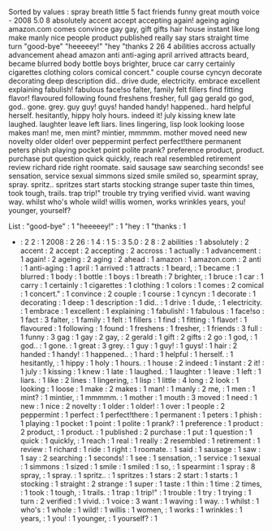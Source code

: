 Sorted by values :
spray breath little 5 fact friends funny great mouth voice - 2008 5.0 8 absolutely accent accept accepting again! ageing aging amazon.com comes convince gay gay, gift gifts hair house instant like long make manly nice people product published really say stars straight time turn "good-bye" "heeeeey!" "hey "thanks 2 26 4 abilities accross actually advancement ahead amazon anti anti-aging april arrived attracts beard, became blurred body bottle boys brighter, bruce car carry certainly cigarettes clothing colors comical concert." couple course cyncyn decorate decorating deep description did.. drive dude, electricity. embrace excellent explaining fabulish! fabulous face!so falter, family felt fillers find fitting flavor! flavoured following found freshens fresher, full gag gerald go god, god.. gone. grey. guy guy! guys! handed handy! happened.. hard helpful herself. hesitantly, hippy holy hours. indeed it! july kissing knew late laughed. laughter leave left liars. lines lingering, lisp look looking loose makes man! me, men mint? mintier, mmmmm. mother moved need new novelty older older! over peppermint perfect perfect!there permanent peters phish playing pocket point polite prank? preference product, product. purchase put question quick quickly, reach real resembled retirement review richard ride right roomate. said sausage saw searching seconds! see sensation, service sexual simmons sized smile smiled so, spearmint spray, spray. spritz.. spritzes start starts stocking strange super taste thin times, took tough, trails. trap trip!" trouble try trying verified vivid. want waving way. whilst who's whole wild! willis women, works wrinkles years, you! younger, yourself? 

List :
"good-bye" : 1
"heeeeey!" : 1
"hey : 1
"thanks : 1
- : 2
2 : 1
2008 : 2
26 : 1
4 : 1
5 : 3
5.0 : 2
8 : 2
abilities : 1
absolutely : 2
accent : 2
accept : 2
accepting : 2
accross : 1
actually : 1
advancement : 1
again! : 2
ageing : 2
aging : 2
ahead : 1
amazon : 1
amazon.com : 2
anti : 1
anti-aging : 1
april : 1
arrived : 1
attracts : 1
beard, : 1
became : 1
blurred : 1
body : 1
bottle : 1
boys : 1
breath : 7
brighter, : 1
bruce : 1
car : 1
carry : 1
certainly : 1
cigarettes : 1
clothing : 1
colors : 1
comes : 2
comical : 1
concert." : 1
convince : 2
couple : 1
course : 1
cyncyn : 1
decorate : 1
decorating : 1
deep : 1
description : 1
did.. : 1
drive : 1
dude, : 1
electricity. : 1
embrace : 1
excellent : 1
explaining : 1
fabulish! : 1
fabulous : 1
face!so : 1
fact : 3
falter, : 1
family : 1
felt : 1
fillers : 1
find : 1
fitting : 1
flavor! : 1
flavoured : 1
following : 1
found : 1
freshens : 1
fresher, : 1
friends : 3
full : 1
funny : 3
gag : 1
gay : 2
gay, : 2
gerald : 1
gift : 2
gifts : 2
go : 1
god, : 1
god.. : 1
gone. : 1
great : 3
grey. : 1
guy : 1
guy! : 1
guys! : 1
hair : 2
handed : 1
handy! : 1
happened.. : 1
hard : 1
helpful : 1
herself. : 1
hesitantly, : 1
hippy : 1
holy : 1
hours. : 1
house : 2
indeed : 1
instant : 2
it! : 1
july : 1
kissing : 1
knew : 1
late : 1
laughed. : 1
laughter : 1
leave : 1
left : 1
liars. : 1
like : 2
lines : 1
lingering, : 1
lisp : 1
little : 4
long : 2
look : 1
looking : 1
loose : 1
make : 2
makes : 1
man! : 1
manly : 2
me, : 1
men : 1
mint? : 1
mintier, : 1
mmmmm. : 1
mother : 1
mouth : 3
moved : 1
need : 1
new : 1
nice : 2
novelty : 1
older : 1
older! : 1
over : 1
people : 2
peppermint : 1
perfect : 1
perfect!there : 1
permanent : 1
peters : 1
phish : 1
playing : 1
pocket : 1
point : 1
polite : 1
prank? : 1
preference : 1
product : 2
product, : 1
product. : 1
published : 2
purchase : 1
put : 1
question : 1
quick : 1
quickly, : 1
reach : 1
real : 1
really : 2
resembled : 1
retirement : 1
review : 1
richard : 1
ride : 1
right : 1
roomate. : 1
said : 1
sausage : 1
saw : 1
say : 2
searching : 1
seconds! : 1
see : 1
sensation, : 1
service : 1
sexual : 1
simmons : 1
sized : 1
smile : 1
smiled : 1
so, : 1
spearmint : 1
spray : 8
spray, : 1
spray. : 1
spritz.. : 1
spritzes : 1
stars : 2
start : 1
starts : 1
stocking : 1
straight : 2
strange : 1
super : 1
taste : 1
thin : 1
time : 2
times, : 1
took : 1
tough, : 1
trails. : 1
trap : 1
trip!" : 1
trouble : 1
try : 1
trying : 1
turn : 2
verified : 1
vivid. : 1
voice : 3
want : 1
waving : 1
way. : 1
whilst : 1
who's : 1
whole : 1
wild! : 1
willis : 1
women, : 1
works : 1
wrinkles : 1
years, : 1
you! : 1
younger, : 1
yourself? : 1
